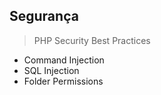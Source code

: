 ## Segurança

> PHP Security Best Practices

* Command Injection
* SQL Injection
* Folder Permissions
